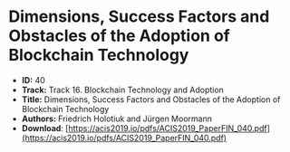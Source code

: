 # Dimensions, Success Factors and Obstacles of the Adoption of Blockchain Technology

- **ID:** 40
- **Track:** Track 16. Blockchain Technology and Adoption
- **Title:** Dimensions, Success Factors and Obstacles of the Adoption of Blockchain Technology
- **Authors:** Friedrich Holotiuk and Jürgen Moormann
- **Download**: [https://acis2019.io/pdfs/ACIS2019_PaperFIN_040.pdf](https://acis2019.io/pdfs/ACIS2019_PaperFIN_040.pdf)